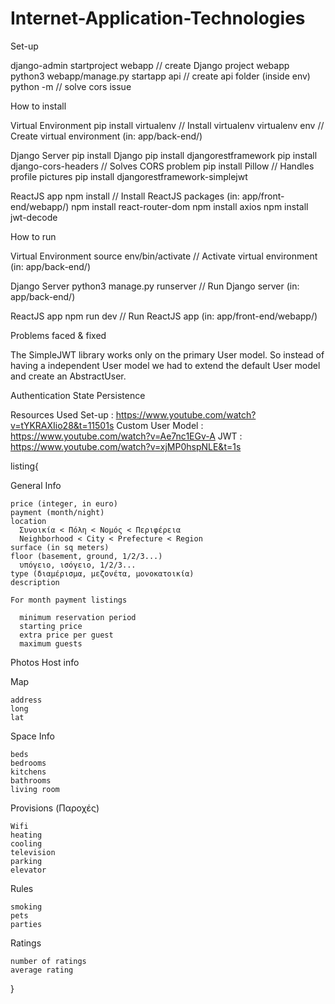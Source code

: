 # Internet-Application-Technologies

Set-up

  django-admin startproject webapp        // create Django project webapp
  python3 webapp/manage.py startapp api   // create api folder (inside env)
  python -m    // solve cors issue

How to install

  Virtual Environment
    pip install virtualenv                  // Install virtualenv
    virtualenv env                          // Create virtual environment (in: app/back-end/)
  
  Django Server
    pip install Django
    pip install djangorestframework
    pip install django-cors-headers         // Solves CORS problem
    pip install Pillow                      // Handles profile pictures
    pip install djangorestframework-simplejwt
 
  ReactJS app
    npm install                             // Install ReactJS packages (in: app/front-end/webapp/)
    npm install react-router-dom
    npm install axios
    npm install jwt-decode

How to run
  
  Virtual Environment
    source env/bin/activate                 // Activate virtual environment (in: app/back-end/)
  
  Django Server
    python3 manage.py runserver             // Run Django server (in: app/back-end/)
  
  ReactJS app
    npm run dev                             // Run ReactJS app (in: app/front-end/webapp/)





Problems faced & fixed 

The SimpleJWT library works only on the primary User model. So instead of having a independent User model we had to extend the default User model and create an AbstractUser.

Authentication State Persistence




Resources Used
  Set-up : https://www.youtube.com/watch?v=tYKRAXIio28&t=11501s
  Custom User Model : https://www.youtube.com/watch?v=Ae7nc1EGv-A
  JWT : https://www.youtube.com/watch?v=xjMP0hspNLE&t=1s







listing{

  General Info
  
    price (integer, in euro)
    payment (month/night)
    location
      Συνοικία < Πόλη < Νομός < Περιφέρεια
      Neighborhood < City < Prefecture < Region
    surface (in sq meters)
    floor (basement, ground, 1/2/3...)
      υπόγειο, ισόγειο, 1/2/3...
    type (διαμέρισμα, μεζονέτα, μονοκατοικία)
    description

    For month payment listings

      minimum reservation period
      starting price
      extra price per guest
      maximum guests


  Photos
  Host info

  Map

    address
    long
    lat


  Space Info

    beds
    bedrooms
    kitchens
    bathrooms
    living room

  
  Provisions (Παροχές)

    Wifi
    heating
    cooling
    television
    parking
    elevator

  Rules

    smoking
    pets
    parties


  Ratings

    number of ratings
    average rating
}